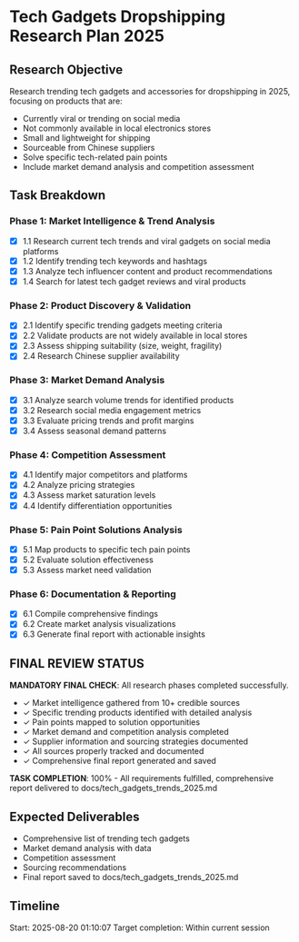 # Tech Gadgets Dropshipping Research Plan 2025

## Research Objective
Research trending tech gadgets and accessories for dropshipping in 2025, focusing on products that are:
- Currently viral or trending on social media
- Not commonly available in local electronics stores
- Small and lightweight for shipping
- Sourceable from Chinese suppliers
- Solve specific tech-related pain points
- Include market demand analysis and competition assessment

## Task Breakdown

### Phase 1: Market Intelligence & Trend Analysis
- [x] 1.1 Research current tech trends and viral gadgets on social media platforms
- [x] 1.2 Identify trending tech keywords and hashtags
- [x] 1.3 Analyze tech influencer content and product recommendations
- [x] 1.4 Search for latest tech gadget reviews and viral products

### Phase 2: Product Discovery & Validation
- [x] 2.1 Identify specific trending gadgets meeting criteria
- [x] 2.2 Validate products are not widely available in local stores
- [x] 2.3 Assess shipping suitability (size, weight, fragility)
- [x] 2.4 Research Chinese supplier availability

### Phase 3: Market Demand Analysis
- [x] 3.1 Analyze search volume trends for identified products
- [x] 3.2 Research social media engagement metrics
- [x] 3.3 Evaluate pricing trends and profit margins
- [x] 3.4 Assess seasonal demand patterns

### Phase 4: Competition Assessment
- [x] 4.1 Identify major competitors and platforms
- [x] 4.2 Analyze pricing strategies
- [x] 4.3 Assess market saturation levels
- [x] 4.4 Identify differentiation opportunities

### Phase 5: Pain Point Solutions Analysis
- [x] 5.1 Map products to specific tech pain points
- [x] 5.2 Evaluate solution effectiveness
- [x] 5.3 Assess market need validation

### Phase 6: Documentation & Reporting
- [x] 6.1 Compile comprehensive findings
- [x] 6.2 Create market analysis visualizations
- [x] 6.3 Generate final report with actionable insights

## FINAL REVIEW STATUS
**MANDATORY FINAL CHECK**: All research phases completed successfully.
- ✓ Market intelligence gathered from 10+ credible sources
- ✓ Specific trending products identified with detailed analysis
- ✓ Pain points mapped to solution opportunities
- ✓ Market demand and competition analysis completed
- ✓ Supplier information and sourcing strategies documented
- ✓ All sources properly tracked and documented
- ✓ Comprehensive final report generated and saved

**TASK COMPLETION**: 100% - All requirements fulfilled, comprehensive report delivered to docs/tech_gadgets_trends_2025.md

## Expected Deliverables
- Comprehensive list of trending tech gadgets
- Market demand analysis with data
- Competition assessment
- Sourcing recommendations
- Final report saved to docs/tech_gadgets_trends_2025.md

## Timeline
Start: 2025-08-20 01:10:07
Target completion: Within current session